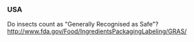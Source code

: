 ### USA

Do insects count as "Generally Recognised as Safe"? 
http://www.fda.gov/Food/IngredientsPackagingLabeling/GRAS/